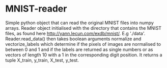 # MNIST-reader
Simple python object that can read the original MNIST files into numpy arrays.
Reader object initialised with the directory that contains the MNIST files, as found here http://yann.lecun.com/exdb/mnist/. E.g './data'. Reader.read_data() then takes boolean arguments normalize and vectorize_labels which determine if the pixels of images are normalised to between 0 and 1 and if the labels are returned as single numbers or as vectors of length 10 with a 1 in the corresponding digit position. It returns a tuple X_train, y_train, X_test, y_test.
